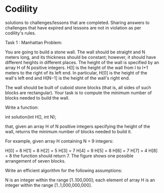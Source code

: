 # Codility
solutions to challenges/lessons that are completed. Sharing answers to challenges that have expired and lessons are not in violation as per codility's rules. 

Task 1 : Manhattan Problem:

You are going to build a stone wall. The wall should be straight and N meters long, and its thickness should be constant; however, it should have different heights in different places. The height of the wall is specified by an array H of N positive integers. H[I] is the height of the wall from I to I+1 meters to the right of its left end. In particular, H[0] is the height of the wall's left end and H[N−1] is the height of the wall's right end.

The wall should be built of cuboid stone blocks (that is, all sides of such blocks are rectangular). Your task is to compute the minimum number of blocks needed to build the wall.

Write a function:

int solution(int H[], int N);

that, given an array H of N positive integers specifying the height of the wall, returns the minimum number of blocks needed to build it.

For example, given array H containing N = 9 integers:

  H[0] = 8    H[1] = 8    H[2] = 5
  H[3] = 7    H[4] = 9    H[5] = 8
  H[6] = 7    H[7] = 4    H[8] = 8
the function should return 7. The figure shows one possible arrangement of seven blocks.

Write an efficient algorithm for the following assumptions:

N is an integer within the range [1..100,000];
each element of array H is an integer within the range [1..1,000,000,000].
